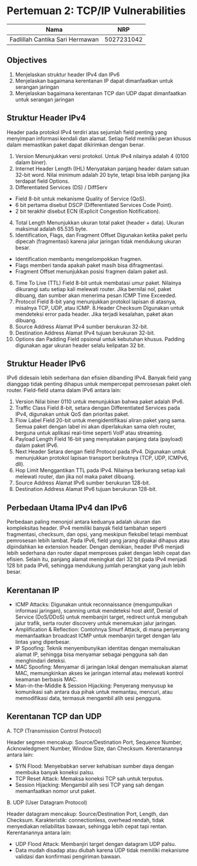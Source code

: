 # Pertemuan 2: TCP/IP Vulnerabilities
| Nama                            | NRP        |
| ------------------------------- | ---------- |
| Fadlillah Cantika Sari Hermawan | 5027231042 |

## Objectives
1. Menjelaskan struktur header IPv4 dan IPv6
2. Menjelaskan bagaimana kerentanan IP dapat dimanfaatkan untuk serangan jaringan
3. Menjelaskan bagaimana kerentanan TCP dan UDP dapat dimanfaatkan untuk serangan jaringan

## Struktur Header IPv4
Header pada protokol IPv4 terdiri atas sejumlah field penting yang menyimpan informasi kendali dan alamat. Setiap field memiliki peran khusus dalam memastikan paket dapat dikirimkan dengan benar.
1. Version
Menunjukkan versi protokol. Untuk IPv4 nilainya adalah 4 (0100 dalam biner).
2. Internet Header Length (IHL)
Menyatakan panjang header dalam satuan 32-bit word. Nilai minimum adalah 20 byte, tetapi bisa lebih panjang jika terdapat field Options.
3. Differentiated Services (DS) / DiffServ
- Field 8-bit untuk mekanisme Quality of Service (QoS).
- 6 bit pertama disebut DSCP (Differentiated Services Code Point).
- 2 bit terakhir disebut ECN (Explicit Congestion Notification).
4. Total Length
Menunjukkan ukuran total paket (header + data). Ukuran maksimal adalah 65.535 byte.
5. Identification, Flags, dan Fragment Offset
Digunakan ketika paket perlu dipecah (fragmentasi) karena jalur jaringan tidak mendukung ukuran besar.
- Identification membantu mengelompokkan fragmen.
- Flags memberi tanda apakah paket masih bisa difragmentasi.
- Fragment Offset menunjukkan posisi fragmen dalam paket asli.
6. Time To Live (TTL)
Field 8-bit untuk membatasi umur paket. Nilainya dikurangi satu setiap kali melewati router. Jika bernilai nol, paket dibuang, dan sumber akan menerima pesan ICMP Time Exceeded.
7. Protocol
Field 8-bit yang menunjukkan protokol lapisan di atasnya, misalnya TCP, UDP, atau ICMP.
8.Header Checksum
Digunakan untuk mendeteksi error pada header. Jika terjadi kesalahan, paket akan dibuang.
9. Source Address
Alamat IPv4 sumber berukuran 32-bit.
10. Destination Address
Alamat IPv4 tujuan berukuran 32-bit.
11. Options dan Padding
Field opsional untuk kebutuhan khusus. Padding digunakan agar ukuran header selalu kelipatan 32 bit.

## Struktur Header IPv6
IPv6 didesain lebih sederhana dan efisien dibanding IPv4. Banyak field yang dianggap tidak penting dihapus untuk mempercepat pemrosesan paket oleh router. Field-field utama dalam IPv6 antara lain:
1. Version
Nilai biner 0110 untuk menunjukkan bahwa paket adalah IPv6.
2. Traffic Class
Field 8-bit, setara dengan Differentiated Services pada IPv4, digunakan untuk QoS dan prioritas paket.
3. Flow Label
Field 20-bit untuk mengidentifikasi aliran paket yang sama. Semua paket dengan label ini akan diperlakukan sama oleh router, berguna untuk aplikasi real-time seperti VoIP atau streaming.
4. Payload Length
Field 16-bit yang menyatakan panjang data (payload) dalam paket IPv6.
5. Next Header
Setara dengan field Protocol pada IPv4. Digunakan untuk menunjukkan protokol lapisan transport berikutnya (TCP, UDP, ICMPv6, dll).
6. Hop Limit
Menggantikan TTL pada IPv4. Nilainya berkurang setiap kali melewati router, dan jika nol maka paket dibuang.
7. Source Address
Alamat IPv6 sumber berukuran 128-bit.
8. Destination Address
Alamat IPv6 tujuan berukuran 128-bit.

## Perbedaan Utama IPv4 dan IPv6
Perbedaan paling menonjol antara keduanya adalah ukuran dan kompleksitas header. IPv4 memiliki banyak field tambahan seperti fragmentasi, checksum, dan opsi, yang meskipun fleksibel tetapi membuat pemrosesan lebih lambat. Pada IPv6, field yang jarang dipakai dihapus atau dipindahkan ke extension header. Dengan demikian, header IPv6 menjadi lebih sederhana dan router dapat memproses paket dengan lebih cepat dan efisien. Selain itu, panjang alamat meningkat dari 32 bit pada IPv4 menjadi 128 bit pada IPv6, sehingga mendukung jumlah perangkat yang jauh lebih besar.

## Kerentanan IP
- ICMP Attacks: Digunakan untuk reconnaissance (mengumpulkan informasi jaringan), scanning untuk mendeteksi host aktif, Denial of Service (DoS/DDoS) untuk membanjiri target, redirect untuk mengubah jalur trafik, serta router discovery untuk menemukan jalur jaringan.
- Amplification & Reflection: Contohnya Smurf Attack, di mana penyerang memanfaatkan broadcast ICMP untuk membanjiri target dengan lalu lintas yang diperbesar.
- IP Spoofing: Teknik menyembunyikan identitas dengan memalsukan alamat IP, sehingga bisa menyamar sebagai pengguna sah dan menghindari deteksi.
- MAC Spoofing: Menyamar di jaringan lokal dengan memalsukan alamat MAC, memungkinkan akses ke jaringan internal atau melewati kontrol keamanan berbasis MAC.
- Man-in-the-Middle & Session Hijacking: Penyerang menyusup ke komunikasi sah antara dua pihak untuk memantau, mencuri, atau memodifikasi data, termasuk mengambil alih sesi pengguna.

## Kerentanan TCP dan UDP
A. TCP (Transmission Control Protocol)

Header segmen mencakup: Source/Destination Port, Sequence Number, Acknowledgment Number, Window Size, dan Checksum.
Kerentanannya antara lain:
- SYN Flood: Menyebabkan server kehabisan sumber daya dengan membuka banyak koneksi palsu.
- TCP Reset Attack: Memaksa koneksi TCP sah untuk terputus.
- Session Hijacking: Mengambil alih sesi TCP yang sah dengan memanfaatkan nomor urut paket.

  
B. UDP (User Datagram Protocol)

Header datagram mencakup: Source/Destination Port, Length, dan Checksum.
Karakteristik: connectionless, overhead rendah, tidak menyediakan reliabilitas bawaan, sehingga lebih cepat tapi rentan.
Kerentanannya antara lain:
- UDP Flood Attack: Membanjiri target dengan datagram UDP palsu.
- Data mudah disadap atau diubah karena UDP tidak memiliki mekanisme validasi dan konfirmasi pengiriman bawaan.
